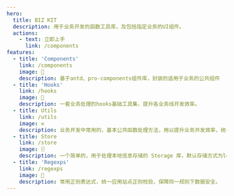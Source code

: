 ```yaml
---
hero:
  title: BIZ KIT
  description: 用于业务开发的函数工具库，及包括指定业务的UI组件。
  actions:
    - text: 立即上手
      link: /components
features:
  - title: 'Components'
    link: /components
    image: 🌈
    description: 基于antd、pro-components组件库，封装的适用于业务的公共组件
  - title: 'Hooks'
    link: /hooks
    image: 🫧
    description: 一套业务处理的hooks基础工具集，提升各业务线开发效率。
  - title: Utils
    link: /utils
    image: ⚒️
    description: 业务开发中常用的，基本公共函数处理方法，用以提升业务开发效率，统一函数使用规范。
  - title: Store
    link: /store
    image: 🗄️
    description: 一个简单的，用于处理本地信息存储的 Storage 库，默认存储方式为localStorage
  - title: 'Regexps'
    link: /regexps
    image: 🧚
    description: 常用正则表达式，统一应用站点正则校验，保障同一规则下数据安全。
---
```

